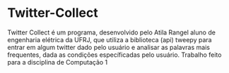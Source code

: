 # Twitter-Collect
Twitter Collect é um programa, desenvolvido pelo Atila Rangel aluno de engenharia elétrica da UFRJ, que utiliza a biblioteca (api) 
tweepy para entrar em algum twitter dado pelo usuário e analisar as palavras mais frequentes, dada as condições específicadas pelo usuário. Trabalho feito para a disciplina de Computação 1
